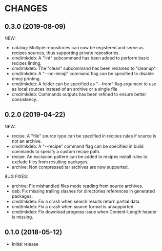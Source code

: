 CHANGES
=======

0.3.0 (2019-08-09)
------------------

NEW:

* catalog: Multiple repositories can now be registered and serve as recipes
  sources, thus supporting private repositories.
* cmd/mkdeb: A "lint" subcommand has been added to perform basic recipes
  linting.
* cmd/mkdeb: The "clean" subcommand has been renamed to "cleanup".
* cmd/mkdeb: A "--no-emoji" command flag can be specified to disable emoji
  printing.
* cmd/mkdeb: A folder can be specified as "--from" flag argument to use as local
  sources instead of an archive or a single file.
* cmd/mkdeb: Commands outputs has been refined to ensure better consistency.

0.2.0 (2019-04-22)
------------------

NEW:

* recipe: A "file" source type can be specified in recipes rules if source is
  not an archive.
* cmd/mkdeb: A "--recipe" command flag can be specified in build commands to
  specify a custom recipe path.
* recipe: An exclusion pattern can be added to recipes install rules to exclude
  files from resulting packages.
* archive: Non compressed tar archives are now supported.

BUG FIXES:

* archive: Fix mishandled files mode reading from source archives.
* deb: Fix missing trailing slashes for directories references in generated
  packages.
* cmd/mkdeb: Fix a crash when search results return partial data.
* cmd/mkdeb: Fix a crash when source format is unsupported.
* cmd/mkdeb: Fix download progress issue when Content-Length header is missing.

0.1.0 (2018-05-12)
------------------

* Initial release
